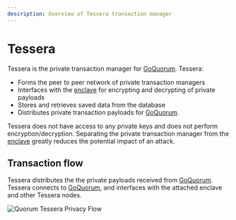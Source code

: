 ```yaml
---
description: Overview of Tessera transaction manager
---
```


# Tessera

Tessera is the private transaction manager for [GoQuorum]. Tessera:

- Forms the peer to peer network of private transaction managers
- Interfaces with the [enclave](Enclave.md) for encrypting and decrypting of private payloads
- Stores and retrieves saved data from the database
- Distributes private transaction payloads for [GoQuorum].

Tessera does not have access to any private keys and does not perform encryption/decryption. Separating 
the private transaction manager from the [enclave](Enclave.md) greatly reduces the potential impact
of an attack.

## Transaction flow

Tessera distributes the the private payloads received from [GoQuorum].
Tessera connects to [GoQuorum], and interfaces with the attached enclave and other Tessera nodes.

![Quorum Tessera Privacy Flow](https://docs.goquorum.consensys.net/images/TesseraPrivacyFlow.jpeg)

[GoQuorum]: https://docs.goquorum.consensys.net/
